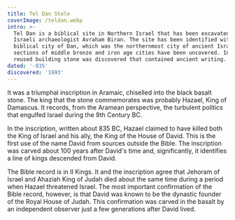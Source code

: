```yaml
---
title: Tel Dan Stele
coverImage: /teldan.webp
intro: >-
  Tel Dan is a biblical site in Northern Israel that has been excavated by the
  Israeli archaeologist Avraham Biran. The site has been identified with the
  biblical city of Dan, which was the northernmost city of ancient Israel. Large
  sections of middle bronze and iron age cities have been uncovered. In 1993, a
  reused building stone was discovered that contained ancient writing.
dated: '-835'
discovered: '1993'
---
```


It was a triumphal inscription in Aramaic, chiselled into the black basalt stone. The king that the stone commemorates was probably Hazael, King of Damascus. It records, from the Aramean perspective, the turbulent politics that engulfed Israel during the 9th Century BC.

In the inscription, written about 835 BC, Hazael claimed to have killed both the King of Israel and his ally, the King of the House of David. This is the first use of the name David from sources outside the Bible. The inscription was carved about 100 years after David's time and, significantly, it identifies a line of kings descended from David.

The Bible record is in II Kings. It and the inscription agree that Jehoram of Israel and Ahaziah King of Judah died about the same time during a period when Hazael threatened Israel. The most important confirmation of the Bible record, however, is that David was known to be the dynastic founder of the Royal House of Judah. This confirmation was carved in the basalt by an independent observer just a few generations after David lived.
